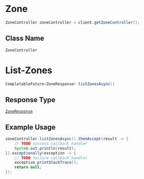 # Zone

```java
ZoneController zoneController = client.getZoneController();
```

## Class Name

`ZoneController`


# List-Zones

```java
CompletableFuture<ZoneResponse> listZonesAsync()
```

## Response Type

[`ZoneResponse`](../../doc/models/zone-response.md)

## Example Usage

```java
zoneController.listZonesAsync().thenAccept(result -> {
    // TODO success callback handler
    System.out.println(result);
}).exceptionally(exception -> {
    // TODO failure callback handler
    exception.printStackTrace();
    return null;
});
```

